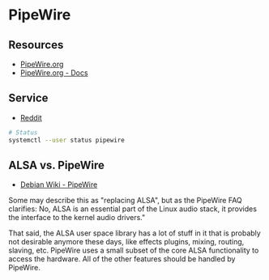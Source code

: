 # PipeWire

## Resources

- [PipeWire.org](https://pipewire.org/)
- [PipeWire.org - Docs](https://docs.pipewire.org/)

## Service

- [Reddit](https://www.reddit.com/r/archlinux/comments/nnczys/pipewireservice_not_found_after_installing/)

```sh
# Status
systemctl --user status pipewire
```

## ALSA vs. PipeWire

- [Debian Wiki - PipeWire](https://wiki.debian.org/PipeWire)

Some may describe this as "replacing ALSA", but as the PipeWire FAQ clarifies:
No, ALSA is an essential part of the Linux audio stack, it provides the
interface to the kernel audio drivers."

That said, the ALSA user space library has a lot of stuff in it that is
probably not desirable anymore these days, like effects plugins, mixing,
routing, slaving, etc. PipeWire uses a small subset of the core ALSA
functionality to access the hardware. All of the other features should be
handled by PipeWire.

